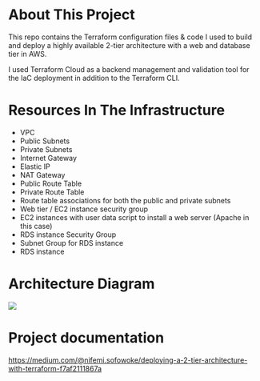 # About This Project
This repo contains the Terraform configuration files & code I used to build and deploy a highly available 2-tier architecture with a web and database tier in AWS.

I used Terraform Cloud as a backend management and validation tool for the IaC deployment in addition to the Terraform CLI.

# Resources In The Infrastructure 
- VPC
- Public Subnets 
- Private Subnets
- Internet Gateway
- Elastic IP
- NAT Gateway
- Public Route Table
- Private Route Table
- Route table associations for both the public and private subnets
- Web tier / EC2 instance security group
- EC2 instances with user data script to install a web server (Apache in this case)
- RDS instance Security Group
- Subnet Group for RDS instance
- RDS instance

# Architecture Diagram
<img src="https://miro.medium.com/v2/resize:fit:1400/format:webp/1*iDR4JWmIvx_-M2H0yBcnNw.jpeg">

# Project documentation
https://medium.com/@nifemi.sofowoke/deploying-a-2-tier-architecture-with-terraform-f7af2111867a
